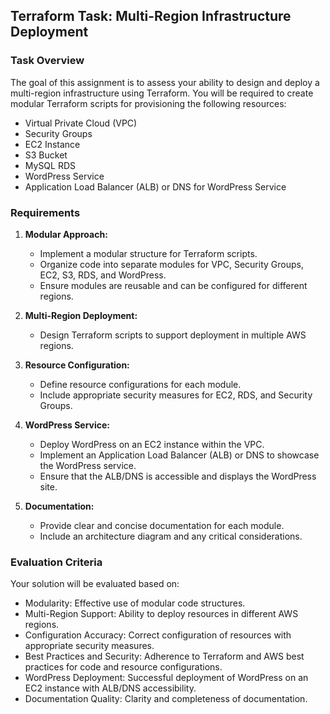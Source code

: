 ## Terraform Task: Multi-Region Infrastructure Deployment

### Task Overview
The goal of this assignment is to assess your ability to design and deploy a multi-region infrastructure using Terraform. You will be required to create modular Terraform scripts for provisioning the following resources:

- Virtual Private Cloud (VPC)
- Security Groups
- EC2 Instance
- S3 Bucket
- MySQL RDS
- WordPress Service
- Application Load Balancer (ALB) or DNS for WordPress Service

### Requirements

1. **Modular Approach:**
   - Implement a modular structure for Terraform scripts.
   - Organize code into separate modules for VPC, Security Groups, EC2, S3, RDS, and WordPress.
   - Ensure modules are reusable and can be configured for different regions.

2. **Multi-Region Deployment:**
   - Design Terraform scripts to support deployment in multiple AWS regions.

3. **Resource Configuration:**
   - Define resource configurations for each module.
   - Include appropriate security measures for EC2, RDS, and Security Groups.

4. **WordPress Service:**
   - Deploy WordPress on an EC2 instance within the VPC.
   - Implement an Application Load Balancer (ALB) or DNS to showcase the WordPress service.
   - Ensure that the ALB/DNS is accessible and displays the WordPress site.

5. **Documentation:**
   - Provide clear and concise documentation for each module.
   - Include an architecture diagram and any critical considerations.

### Evaluation Criteria

Your solution will be evaluated based on:

- Modularity: Effective use of modular code structures.
- Multi-Region Support: Ability to deploy resources in different AWS regions.
- Configuration Accuracy: Correct configuration of resources with appropriate security measures.
- Best Practices and Security: Adherence to Terraform and AWS best practices for code and resource configurations.
- WordPress Deployment: Successful deployment of WordPress on an EC2 instance with ALB/DNS accessibility.
- Documentation Quality: Clarity and completeness of documentation.
